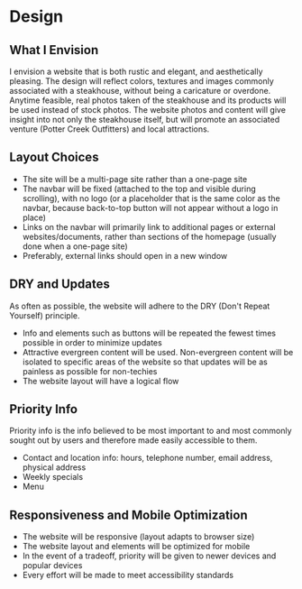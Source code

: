 # Design

## What I Envision

I envision a website that is both rustic and elegant, and aesthetically pleasing. The design will reflect colors, textures and images commonly associated with a steakhouse, without being a caricature or overdone. Anytime feasible, real photos taken of the steakhouse and its products will be used instead of stock photos. The website photos and content will give insight into not only the steakhouse itself, but will promote an associated venture (Potter Creek Outfitters) and local attractions. 

## Layout Choices

* The site will be a multi-page site rather than a one-page site
* The navbar will be fixed (attached to the top and visible during scrolling), with no logo (or a placeholder that is the same color as the navbar, because back-to-top button will not appear without a logo in place)
* Links on the navbar will primarily link to additional pages or external websites/documents, rather than sections of the homepage (usually done when a one-page site)
* Preferably, external links should open in a new window

## DRY and Updates

As often as possible, the website will adhere to the DRY (Don't Repeat Yourself) principle. 
* Info and elements such as buttons will be repeated the fewest times possible in order to minimize updates
* Attractive evergreen content will be used. Non-evergreen content will be isolated to specific areas of the website so that updates will be as painless as possible for non-techies
* The website layout will have a logical flow

## Priority Info

Priority info is the info believed to be most important to and most commonly sought out by users and therefore made easily accessible to them.
* Contact and location info: hours, telephone number, email address, physical address
* Weekly specials
* Menu

## Responsiveness and Mobile Optimization

* The website will be responsive (layout adapts to browser size)
* The website layout and elements will be optimized for mobile
* In the event of a tradeoff, priority will be given to newer devices and popular devices
* Every effort will be made to meet accessibility standards

